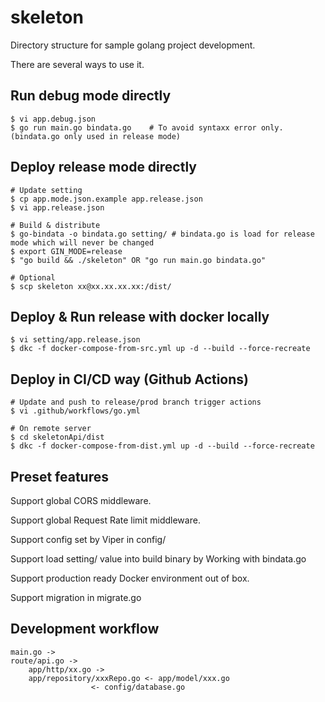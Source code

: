 # skeleton 

Directory structure for sample golang project development.

There are several ways to use it.

## Run debug mode directly

```
$ vi app.debug.json
$ go run main.go bindata.go    # To avoid syntaxx error only. (bindata.go only used in release mode)
```

## Deploy release mode directly

```
# Update setting
$ cp app.mode.json.example app.release.json
$ vi app.release.json

# Build & distribute
$ go-bindata -o bindata.go setting/ # bindata.go is load for release mode which will never be changed
$ export GIN_MODE=release
$ "go build && ./skeleton" OR "go run main.go bindata.go"

# Optional
$ scp skeleton xx@xx.xx.xx.xx:/dist/
```

## Deploy & Run release with docker locally

```
$ vi setting/app.release.json
$ dkc -f docker-compose-from-src.yml up -d --build --force-recreate
```

## Deploy in CI/CD way (Github Actions)

```
# Update and push to release/prod branch trigger actions
$ vi .github/workflows/go.yml

# On remote server
$ cd skeletonApi/dist
$ dkc -f docker-compose-from-dist.yml up -d --build --force-recreate
```

## Preset features

Support global CORS middleware.

Support global Request Rate limit middleware.

Support config set by Viper in config/

Support load setting/ value into build binary by Working with bindata.go

Support production ready Docker environment out of box.

Support migration in migrate.go

## Development workflow

```
main.go ->
route/api.go ->
	app/http/xx.go ->
	app/repository/xxxRepo.go <- app/model/xxx.go
				  <- config/database.go
```

